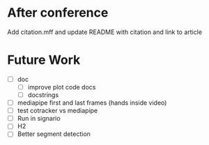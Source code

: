 # After conference

Add citation.mff and update README with citation and link to article

# Future Work

- [ ] doc
    - [ ] improve plot code docs
    - [ ] docstrings
- [ ] mediapipe first and last frames (hands inside video)
- [ ] test cotracker vs mediapipe
- [ ] Run in signario
- [ ] H2
- [ ] Better segment detection
